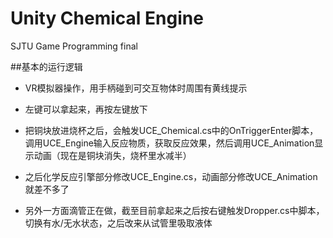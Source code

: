 # Unity Chemical Engine

SJTU Game Programming final



##基本的运行逻辑

* VR模拟器操作，用手柄碰到可交互物体时周围有黄线提示
* 左键可以拿起来，再按左键放下
* 把铜块放进烧杯之后，会触发UCE_Chemical.cs中的OnTriggerEnter脚本，调用UCE_Engine输入反应物质，获取反应效果，然后调用UCE_Animation显示动画（现在是铜块消失，烧杯里水减半）
* 之后化学反应引擎部分修改UCE_Engine.cs，动画部分修改UCE_Animation就差不多了



* 另外一方面滴管正在做，截至目前拿起来之后按右键触发Dropper.cs中脚本，切换有水/无水状态，之后改来从试管里吸取液体

